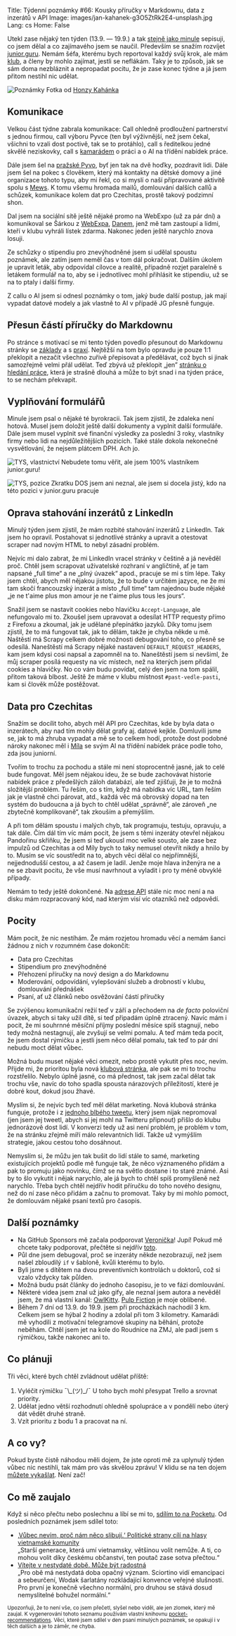 Title: Týdenní poznámky #66: Kousky příručky v Markdownu, data z inzerátů v API
Image: images/jan-kahanek-g3O5ZtRk2E4-unsplash.jpg
Lang: cs
Home: False


Utekl zase nějaký ten týden (13.9. — 19.9.) a tak [stejně jako minule]({filename}/2021-09-12_tydenni-poznamky-65-prirucka-a-data-z-pracovnich-nabidek.md) sepisuji, co jsem dělal a co zajímavého jsem se naučil. Především se snažím rozvíjet [junior.guru](https://junior.guru/). Nemám šéfa, kterému bych reportoval každý svůj krok, ale mám [klub](https://junior.guru/club/), a členy by mohlo zajímat, jestli se neflákám. Taky je to způsob, jak se sám doma nezbláznit a nepropadat pocitu, že je zase konec týdne a já jsem přitom nestihl nic udělat.

![Poznámky]({static}/images/jan-kahanek-g3O5ZtRk2E4-unsplash.jpg)
Fotka od [Honzy Kahánka](https://unsplash.com/@honza_kahanek)


## Komunikace

Velkou část týdne zabrala komunikace: Call ohledně prodloužení partnerství s jednou firmou, call výboru Pyvce (ten byl výživnější, než jsem čekal, všichni to vzali dost poctivě, tak se to protáhlo), call s ředitelkou jedné skvělé neziskovky, call s [kamarádem](https://milavotradovec.cz/) o práci a o AI na třídění nabídek práce.

Dále jsem šel na [pražské Pyvo](https://pyvo.cz/), byť jen tak na dvě hoďky, pozdravit lidi. Dále jsem šel na pokec s člověkem, který má kontakty na dětské domovy a jiné organizace tohoto typu, aby mi řekl, co si myslí o naší připravované aktivitě spolu s [Mews](https://www.mews.com/en/careers). K tomu všemu hromada mailů, domlouvání dalších callů a schůzek, komunikace kolem dat pro Czechitas, prostě takový podzimní shon.

Dal jsem na sociální sítě ještě nějaké promo na WebExpo (už za pár dní) a komunikoval se Šárkou z [WebExpa](https://www.webexpo.net/prague2021), [Danem](https://coreskill.tech/), jenž mě tam zastoupí a lidmi, kteří v klubu vyhráli lístek zdarma. Nakonec jeden ještě narychlo znova losuji.

Ze schůzky o stipendiu pro znevýhodněné jsem si udělal spoustu poznámek, ale zatím jsem neměl čas v tom dál pokračovat. Dalším úkolem je upravit leták, aby odpovídal cílovce a realitě, případně rozjet paralelně s letákem formulář na to, aby se i jednotlivec mohl přihlásit ke stipendiu, už se na to ptaly i další firmy.

Z callu o AI jsem si odnesl poznámky o tom, jaký bude další postup, jak mají vypadat datové modely a jak vlastně to AI v případě JG přesně funguje.


## Přesun částí příručky do Markdownu

Po stránce s motivací se mi tento týden povedlo přesunout do Markdownu stránky se [základy](https://junior.guru/learn/) a s [praxí](https://junior.guru/practice/). Nejtěžší na tom bylo opravdu je pouze 1:1 překlopit a nezačít všechno zuřivě přepisovat a předělávat, což bych si jinak samozřejmě velmi přál udělat. Teď zbývá už překlopit „jen” [stránku o hledání práce](https://junior.guru/candidate-handbook/), která je strašně dlouhá a může to být snad i na týden práce, to se nechám překvapit.


## Vyplňování formulářů

Minule jsem psal o nějaké té byrokracii. Tak jsem zjistil, že zdaleka není hotová. Musel jsem doložit ještě další dokumenty a vyplnit další formuláře. Dále jsem musel vyplnit své finanční výsledky za poslední 3 roky, vlastníky firmy nebo lidi na nejdůležitějších pozicích. Také stále dokola nekonečné vysvětlování, že nejsem plátcem DPH. Ach jo.

![TYS, vlastnictví]({static}/images/tys-ownership.png)
Nebudete tomu věřit, ale jsem 100% vlastníkem junior.guru!

![TYS, pozice]({static}/images/tys-ceo.png)
Zkratku DOS jsem ani neznal, ale jsem si docela jistý, kdo na této pozici v junior.guru pracuje


## Oprava stahování inzerátů z LinkedIn

Minulý týden jsem zjistil, že mám rozbité stahování inzerátů z LinkedIn. Tak jsem ho opravil. Postahovat si jednotlivé stránky a upravit a otestovat scraper nad novým HTML to nebyl zásadní problém.

Nejvíc mi dalo zabrat, že mi LinkedIn vracel stránky v češtině a já nevěděl proč. Chtěl jsem scrapovat uživatelské rozhraní v angličtině, ať je tam napsané „full time“ a ne „plný úvazek“ apod., pracuje se mi s tím lépe. Taky jsem chtěl, abych měl nějakou jistotu, že to bude v určitém jazyce, ne že mi tam skočí francouzský inzerát a místo „full time“ tam najednou bude nějaké „je ne t'aime plus mon amour je ne t'aime plus tous les jours“.

Snažil jsem se nastavit cookies nebo hlavičku `Accept-Language`, ale nefungovalo mi to. Zkoušel jsem upravovat a odesílat HTTP requesty přímo z Firefoxu a zkoumal, jak je udělané přepínátko jazyků. Díky tomu jsem zjistil, že to má fungovat tak, jak to dělám, takže je chyba někde u mě. Naštěstí má Scrapy celkem dobré možnosti debugování toho, co přesně se odesílá. Naneštěstí má Scrapy nějaké nastavení `DEFAULT_REQUEST_HEADERS`, kam jsem kdysi cosi napsal a zapomněl na to. Naneštěstí jsem si nevšiml, že můj scraper posílá requesty na víc místech, než na kterých jsem přidal cookies a hlavičky. No co vám budu povídat, celý den jsem na tom spálil, přitom taková blbost. Ještě že máme v klubu místnost `#past-vedle-pasti`, kam si člověk může postěžovat.


## Data pro Czechitas

Snažím se docílit toho, abych měl API pro Czechitas, kde by byla data o inzerátech, aby nad tím mohly dělat grafy aj. datové kejkle. Domluvili jsme se, jak to má zhruba vypadat a mě se to celkem hodí, protože dost podobné nároky nakonec měl i [Míla](https://milavotradovec.cz/) se svým AI na třídění nabídek práce podle toho, zda jsou juniorní.

Tvořím to trochu za pochodu a stále mi není stoprocentně jasné, jak to celé bude fungovat. Měl jsem nějakou ideu, že se bude zachovávat historie nabídek práce z předešlých záloh databází, ale teď zjišťuji, že je to možná složitější problém. Tu řeším, co s tím, když má nabídka víc URL, tam řeším jak je vlastně chci párovat, atd., každá věc má obrovský dopad na ten systém do budoucna a já bych to chtěl udělat „správně“, ale zároveň „ne zbytečně komplikovaně“, tak zkouším a přemýšlím.

A při tom dělám spoustu i malých chyb, tak programuju, testuju, opravuju, a tak dále. Čím dál tím víc mám pocit, že jsem s těmi inzeráty otevřel nějakou Pandořinu skříňku, že jsem si teď ukousl moc velké sousto, ale zase bez impulzů od Czechitas a od Míly bych to taky nemusel otevřít nikdy a hnilo by to. Musím se víc soustředit na to, abych věci dělal co nejpřímnější, nejjednodušší cestou, a až časem je ladil. Jenže moje hlava inženýra ne a ne se zbavit pocitu, že vše musí navrhnout a vyladit i pro ty méně obvyklé případy.

Nemám to tedy ještě dokončené. Na [adrese API](https://junior.guru/api/jobs.json) stále nic moc není a na disku mám rozpracovaný kód, nad kterým visí víc otazníků než odpovědí.


## Pocity

Mám pocit, že nic nestíhám. Že mám rozjetou hromadu věcí a nemám šanci žádnou z nich v rozumném čase dokončit:

- Data pro Czechitas
- Stipendium pro znevýhodněné
- Přehození příručky na nový design a do Markdownu
- Moderování, odpovídání, vylepšování služeb a drobností v klubu, domlouvání přednášek
- Psaní, ať už článků nebo osvěžování částí příručky

Se zvýšenou komunikační režií teď v září a přechodem na _de facto_ poloviční úvazek, abych si taky užil dítě, si teď připadám úplně ztracený. Navíc mám i pocit, že mi souhrnné měsíční příjmy poslední měsíce spíš stagnují, nebo tedy možná nestagnují, ale zvyšují se velmi pomalu. A teď mám teda pocit, že jsem dostal rýmičku a jestli jsem něco dělal pomalu, tak teď to pár dní nebudu moct dělat vůbec.

Možná budu muset nějaké věci omezit, nebo prostě vykutit přes noc, nevím. Přijde mi, že prioritou byla nová [klubová stránka](https://junior.guru/club/), ale pak se mi to trochu rozstřelilo. Nebylo úplně jasné, co má přednost, tak jsem začal dělat tak trochu vše, navíc do toho spadla spousta nárazových příležitostí, které je dobré kout, dokud jsou žhavé.

Myslím si, že nejvíc bych teď měl dělat marketing. Nová klubová stránka funguje, protože i z [jednoho blbého tweetu](https://twitter.com/honzajavorek/status/1430187105246973957), který jsem nijak nepromoval (jen jsem jej tweetl, abych si jej mohl na Twitteru připnout) přišlo do klubu jednorázově dost lidí. V konverzi tedy už asi není problém, je problém v tom, že na stránku zřejmě míří málo relevantních lidí. Takže už vymýšlím strategie, jakou cestou toho dosáhnout.

Nemyslím si, že můžu jen tak bušit do lidí stále to samé, marketing existujících projektů podle mě funguje tak, že něco význameného přidám a pak to promuju jako novinku, čímž se na světlo dostane i to staré známé. Asi by to šlo vykutit i nějak narychlo, ale já bych to chtěl spíš promyšleně než narychlo. Třeba bych chtěl nejdřív hodit příručku do toho nového designu, než do ní zase něco přidám a začnu to promovat. Taky by mi mohlo pomoct, že domlouvám nějaké psaní textů pro časopis.


## Další poznámky

- Na GitHub Sponsors mě začala podporovat [Veronička](https://github.com/lspdv)! Jupí! Pokud mě chcete taky podporovat, přečtěte si nejdřív [toto](https://junior.guru/faq/#dobrovolne-prispevky).
- Půl dne jsem debugoval, proč se inzeráty někde nezobrazují, než jsem našel zbloudilý `if` v šabloně, kvůli kterému to bylo.
- Byli jsme s dítětem na dvou preventivních kontrolách u doktorů, což si vzalo vždycky tak půlden.
- Možná budu psát články do jednoho časopisu, je to ve fázi domlouvání.
- Některé videa jsem znal už jako gify, ale neznal jsem autora a nevěděl jsem, že má vlastní kanál: [OwlKitty](https://www.youtube.com/c/OwlKitty/videos). [Pulp Fiction](https://www.youtube.com/watch?v=H7G1yjDfwL4) je moje oblíbené.
- Během 7 dní od 13.9. do 19.9. jsem při procházkách nachodil 3 km. Celkem jsem se hýbal 2 hodiny a zdolal při tom 3 kilometry. Kamarádi mě vyhodili z motivační telegramové skupiny na běhání, protože neběhám. Chtěl jsem jet na kole do Roudnice na ZMJ, ale padl jsem s rýmičkou, takže nakonec ani to.


## Co plánuji

Tři věci, které bych chtěl zvládnout udělat příště:

1. Vyléčit rýmičku ¯\\\_(ツ)\_/¯ U toho bych mohl přesypat Trello a srovnat priority.
2. Udělat jedno větší rozhodnutí ohledně spolupráce a v pondělí nebo úterý dát vědět druhé straně.
3. Vzít prioritu z bodu 1 a pracovat na ní.


## A co vy?

Pokud byste čistě náhodou měli dojem, že jste oproti mě za uplynulý týden vůbec nic nestihli, tak mám pro vás skvělou zprávu! V klidu se na ten dojem [můžete vykašlat]({filename}/2020-06-04_neni-to-zavod.md). Není zač!


## Co mě zaujalo

Když si něco přečtu nebo poslechnu a líbí se mi to, [sdílím to na Pocketu](https://getpocket.com/@honzajavorek). Od posledních poznámek jsem sdílel toto:

- [‚Vůbec nevím, proč nám něco slibují.‘ Politické strany cílí na hlasy vietnamské komunity](https://www.irozhlas.cz/zpravy-domov/volebni-billboard-ve-vietnamstine-trikolora-svobodni-soukromnici_2109120500_piv)<br>„Starší generace, která umí vietnamsky, většinou volit nemůže. A ti, co mohou volit díky českému občanství, ten poutač zase sotva přečtou.“
- [Vítejte v nestydaté době. Může být radostná](https://mailchi.mp/fe8726c219f0/ploha-o-nestydatosti)<br>„Pro obě má nestydatá doba opačný význam. Sciortino vidí emancipaci a sebeurčení, Wodak šarlatány rozkládající konvence veřejné slušnosti. Pro první je konečně všechno normální, pro druhou se stává dosud nemyslitelné bohužel normální.“

<small>Upozorňuji, že to není vše, co jsem přečetl, slyšel nebo viděl, ale jen zlomek, který mě zaujal. K vygenerování tohoto seznamu používám vlastní knihovnu <a href="https://pypi.org/project/pocket-recommendations/">pocket-recommendations</a>. Věci, které jsem sdílel v den psaní minulých poznámek, se opakují i v těch dalších a je to záměr, ne chyba.</small>

